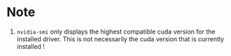 




# Note
1. `nvidia-smi` only displays the highest compatible cuda version for the installed driver. This is not necessarily the cuda version that is currently installed !

